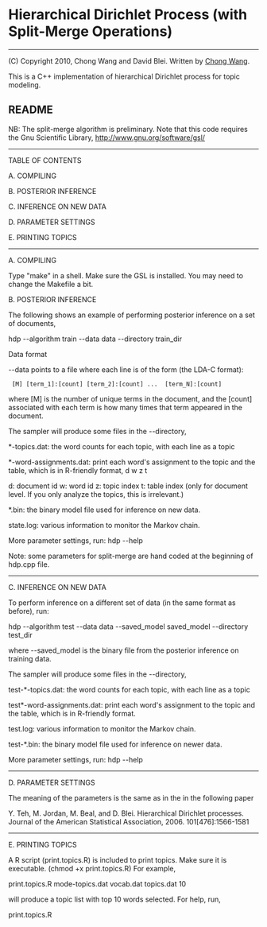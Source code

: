 # Hierarchical Dirichlet Process (with Split-Merge Operations)

**********************************************************************

(C) Copyright 2010, Chong Wang and David Blei. Written by [Chong Wang](http://www.cs.princeton.edu/~chongw/index.html).

This is a C++ implementation of hierarchical Dirichlet process for topic modeling.

## README


NB: The split-merge algorithm is preliminary. Note that this code requires the Gnu Scientific Library, http://www.gnu.org/software/gsl/

-----------------------------------------------------------------------------------------


TABLE OF CONTENTS


A. COMPILING

B. POSTERIOR INFERENCE

C. INFERENCE ON NEW DATA

D. PARAMETER SETTINGS

E. PRINTING TOPICS

-----------------------------------------------------------------------------------------


A. COMPILING

Type "make" in a shell. Make sure the GSL is installed. You may need to change
the Makefile a bit.


B. POSTERIOR INFERENCE

The following shows an example of performing posterior inference on a set of documents,

hdp --algorithm train --data data --directory train_dir


Data format

--data points to a file where each line is of the form (the LDA-C format):

     [M] [term_1]:[count] [term_2]:[count] ...  [term_N]:[count]

where [M] is the number of unique terms in the document, and the
[count] associated with each term is how many times that term appeared
in the document. 

The sampler will produce some files in the --directory,

*-topics.dat: the word counts for each topic, with each line as a topic

*-word-assignments.dat: print each word's assignment to the topic and the table,
which is in R-friendly format,
d w z t

d: document id
w: word id
z: topic index
t: table index (only for document level. If you only analyze the topics, this is irrelevant.)

*.bin: the binary model file used for inference on new data.

state.log: various information to monitor the Markov chain.

More parameter settings, run:
hdp --help

Note: some parameters for split-merge are hand coded at the beginning of hdp.cpp
file.

-----------------------------------------------------------------------------------------

C. INFERENCE ON NEW DATA

To perform inference on a different set of data (in the same format as before), run:

hdp --algorithm test --data data --saved_model saved_model --directory test_dir 

where --saved_model is the binary file from the posterior inference on training data.
     
The sampler will produce some files in the --directory,

test-*-topics.dat: the word counts for each topic, with each line as a topic

test*-word-assignments.dat: print each word's assignment to the topic and the table,
which is in R-friendly format.

test.log: various information to monitor the Markov chain.

test-*.bin: the binary model file used for inference on newer data.

More parameter settings, run:
hdp --help

-----------------------------------------------------------------------------------------


D. PARAMETER SETTINGS

The meaning of the parameters is the same as in the in the following paper

Y. Teh, M. Jordan, M. Beal, and D. Blei. Hierarchical Dirichlet processes.
Journal of the American Statistical Association, 2006. 101[476]:1566-1581

-----------------------------------------------------------------------------------------

E. PRINTING TOPICS

A R script (print.topics.R) is included to print topics. Make sure it is
executable. (chmod +x print.topics.R) For example,

print.topics.R mode-topics.dat vocab.dat topics.dat 10

will produce a topic list with top 10 words selected. For help, run,

print.topics.R

